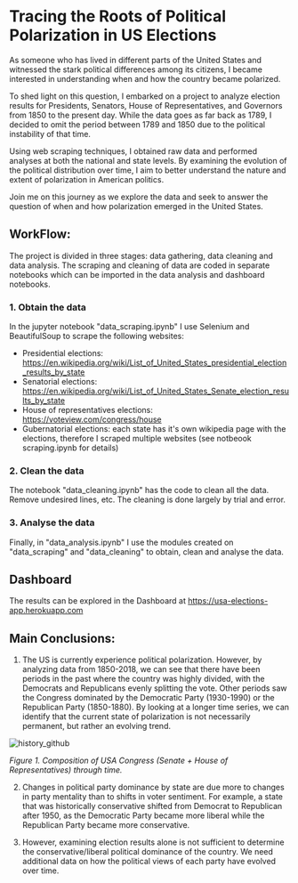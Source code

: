 # Tracing the Roots of Political Polarization in US Elections

As someone who has lived in different parts of the United States and witnessed the stark political differences among its citizens, I became interested in understanding when and how the country became polarized.

To shed light on this question, I embarked on a project to analyze election results for Presidents, Senators, House of Representatives, and Governors from 1850 to the present day. While the data goes as far back as 1789, I decided to omit the period between 1789 and 1850 due to the political instability of that time.

Using web scraping techniques, I obtained raw data and performed analyses at both the national and state levels. By examining the evolution of the political distribution over time, I aim to better understand the nature and extent of polarization in American politics.

Join me on this journey as we explore the data and seek to answer the question of when and how polarization emerged in the United States.

## WorkFlow:
The project is divided in three stages: data gathering, data cleaning and data analysis. The scraping and cleaning of data are coded in separate notebooks which can be imported in the data analysis and dashboard notebooks.

### 1. Obtain the data
In the jupyter notebook "data_scraping.ipynb" I use Selenium and BeautifulSoup to scrape the following websites:

- Presidential elections: https://en.wikipedia.org/wiki/List_of_United_States_presidential_election_results_by_state
- Senatorial elections: https://en.wikipedia.org/wiki/List_of_United_States_Senate_election_results_by_state
- House of representatives elections: https://voteview.com/congress/house
- Gubernatorial elections: each state has it's own wikipedia page with the elections, therefore I scraped multiple websites (see notbeook scraping.ipynb for details)

### 2. Clean the data
The notebook "data_cleaning.ipynb" has the code to clean all the data. Remove undesired lines, etc. The cleaning is done largely by trial and error.

### 3. Analyse the data
Finally, in "data_analysis.ipynb" I use the modules created on "data_scraping" and "data_cleaning" to obtain, clean and analyse the data.

## Dashboard
The results can be explored in the Dashboard at https://usa-elections-app.herokuapp.com

## Main Conclusions:

1. The US is currently experience  political polarization. However, by analyzing data from 1850-2018, we can see that there have been periods in the past where the country was highly divided, with the Democrats and Republicans evenly splitting the vote. Other periods saw the Congress dominated by the Democratic Party (1930-1990) or the Republican Party (1850-1880). By looking at a longer time series, we can identify that the current state of polarization is not necessarily permanent, but rather an evolving trend.


![history_github](https://user-images.githubusercontent.com/5301113/225917194-704b88d1-6f08-4494-a025-e10e24a929e7.png)

<em> Figure 1. Composition of USA Congress (Senate + House of Representatives) through time.  </em>


2. Changes in political party dominance by state are due more to changes in party mentality than to shifts in voter sentiment. For example, a state that was historically conservative shifted from Democrat to Republican after 1950, as the Democratic Party became more liberal while the Republican Party became more conservative.

3. However, examining election results alone is not sufficient to determine the conservative/liberal political dominance of the country. We need additional data on how the political views of each party have evolved over time.

